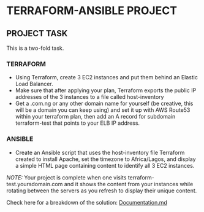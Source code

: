 # TERRAFORM-ANSIBLE PROJECT

## PROJECT TASK
This is a two-fold task.
### TERRAFORM
- Using Terraform, create 3 EC2 instances and put them behind an Elastic Load Balancer.
- Make sure that after applying your plan, Terraform exports the public IP addresses of the 3 instances to a file called host-inventory
- Get a .com.ng or any other domain name for yourself (be creative, this will be a domain you can keep using) and set it up with AWS Route53 within your terraform plan, then add an A record for subdomain terraform-test
 that points to your ELB IP address.

### ANSIBLE
- Create an Ansible script that uses the host-inventory file Terraform created to install Apache, set the timezone to Africa/Lagos, and display a simple HTML page containing content to identify all 3 EC2 instances.


*NOTE:* Your project is complete when one visits terraform-test.yoursdomain.com and it shows the content from your instances while rotating between the servers as you refresh to display their unique content.


Check here for a breakdown of the solution: [Documentation.md](https://github.com/Zenitugo/terraform-ansible/blob/master/documentation.md)
